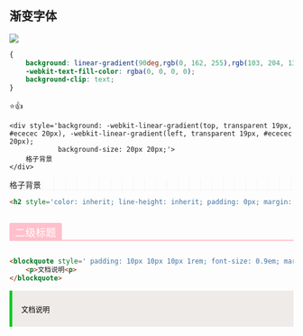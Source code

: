 ## 渐变字体

![](F:\learning\lulala-s-Blog\.vuepress\public\images\image-20200725180146259.png)

```css
{
	background: linear-gradient(90deg,rgb(0, 162, 255),rgb(103, 204, 134));
    -webkit-text-fill-color: rgba(0, 0, 0, 0);
    background-clip: text;
}
```

⭐👍

```
<div style='background: -webkit-linear-gradient(top, transparent 19px, #ececec 20px), -webkit-linear-gradient(left, transparent 19px, #ececec 20px);
            background-size: 20px 20px;'>
    格子背景
</div>
```

<div style='background: -webkit-linear-gradient(top, transparent 19px, #ececec 20px), -webkit-linear-gradient(left, transparent 19px, #ececec 20px);
            background-size: 20px 20px;'>
    格子背景
</div>

```html
<h2 style='color: inherit; line-height: inherit; padding: 0px; margin: 1.6em 0px; font-weight: bold; border-bottom: 2px solid pink; font-size: 1.3em;'><span style='font-size: inherit; line-height: inherit; margin: 0px; display: inline-block; font-weight: normal; background: pink; color: rgb(255, 255, 255); padding: 3px 10px 1px; border-top-right-radius: 3px; border-top-left-radius: 3px; margin-right: 3px;'>二级标题</span></h2>
```

<h2 style='color: inherit; line-height: inherit; padding: 0px; margin: 1.6em 0px; font-weight: bold; border-bottom: 2px solid pink; font-size: 1.3em;'><span style='font-size: inherit; line-height: inherit; margin: 0px; display: inline-block; font-weight: normal; background: pink; color: rgb(255, 255, 255); padding: 3px 10px 1px; border-top-right-radius: 3px; border-top-left-radius: 3px; margin-right: 3px;'>二级标题</span></h2>

```html
<blockquote style=' padding: 10px 10px 10px 1rem; font-size: 0.9em; margin: 1em 0px; color: rgb(0, 0, 0); border-left: 5px solid #10c921; background: rgb(239, 235, 233);'>
    <p>文档说明<p>
</blockquote>
```

<blockquote style=' padding: 10px 10px 10px 1rem; font-size: 0.9em; margin: 1em 0px; color: rgb(0, 0, 0); border-left: 5px solid #10c921; background: rgb(239, 235, 233);'>
    <p>文档说明<p>
</blockquote>